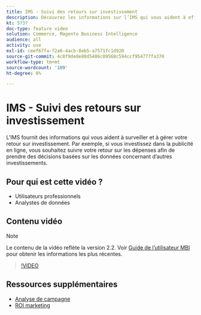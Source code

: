 ```yaml
---
title: IMS - Suivi des retours sur investissement
description: Découvrez les informations sur l’IMS qui vous aident à effectuer le suivi de votre retour sur investissement.
kt: 5737
doc-type: feature video
solution: Commerce, Magento Business Intelligence
audience: all
activity: use
exl-id: ceef67fa-f2a6-4acb-8eb5-a7571fc1d920
source-git-commit: 4c8f9de0e88d5406c09568c594ccf954777fa370
workflow-type: tm+mt
source-wordcount: '109'
ht-degree: 0%

---
```


# IMS - Suivi des retours sur investissement

L’IMS fournit des informations qui vous aident à surveiller et à gérer votre retour sur investissement. Par exemple, si vous investissez dans la publicité en ligne, vous souhaitez suivre votre retour sur les dépenses afin de prendre des décisions basées sur les données concernant d’autres investissements.

## Pour qui est cette vidéo ?

- Utilisateurs professionnels
- Analystes de données

## Contenu vidéo

>[!NOTE]
>
>Le contenu de la vidéo reflète la version 2.2. Voir [Guide de l’utilisateur MBI](https://docs.magento.com/mbi/) pour obtenir les informations les plus récentes.

>[!VIDEO](https://video.tv.adobe.com/v/35991?quality=12&learn=on)

## Ressources supplémentaires

- [Analyse de campagne](https://docs.magento.com/mbi/data-analyst/analysis/camp-analysis.html)
- [ROI marketing](https://docs.magento.com/mbi/data-analyst/analysis/marketing-roi.html)
